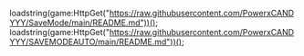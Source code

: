 loadstring(game:HttpGet("https://raw.githubusercontent.com/PowerxCANDYYY/SaveMode/main/README.md"))();
loadstring(game:HttpGet("https://raw.githubusercontent.com/PowerxCANDYYY/SAVEMODEAUTO/main/README.md"))();
